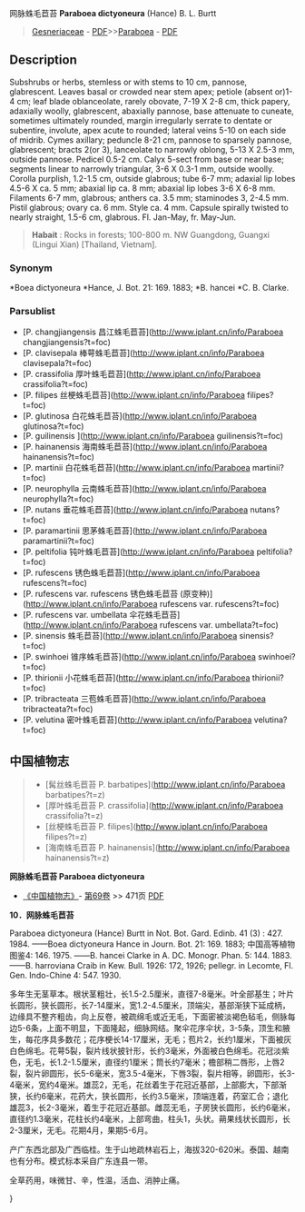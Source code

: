 网脉蛛毛苣苔 **Paraboea dictyoneura** (Hance) B. L. Burtt

> [Gesneriaceae](http://www.iplant.cn/info/Gesneriaceae?t=foc) - [PDF](http://www.iplant.cn/foc/pdf/Gesneriaceae.pdf)>>[Paraboea](http://www.iplant.cn/info/Paraboea?t=foc) - [PDF](http://www.iplant.cn/foc/pdf/Paraboea.pdf)

## Description

Subshrubs or herbs, stemless or with stems to 10 cm, pannose, glabrescent. Leaves basal or crowded near stem apex; petiole (absent or)1-4 cm; leaf blade oblanceolate, rarely obovate, 7-19 X 2-8 cm, thick papery, adaxially woolly, glabrescent, abaxially pannose, base attenuate to cuneate, sometimes ultimately rounded, margin irregularly serrate to dentate or subentire, involute, apex acute to rounded; lateral veins 5-10 on each side of midrib. Cymes axillary; peduncle 8-21 cm, pannose to sparsely pannose, glabrescent; bracts 2(or 3), lanceolate to narrowly oblong, 5-13 X 2.5-3 mm, outside pannose. Pedicel 0.5-2 cm. Calyx 5-sect from base or near base; segments linear to narrowly triangular, 3-6 X 0.3-1 mm, outside woolly. Corolla purplish, 1.2-1.5 cm, outside glabrous; tube 6-7 mm; adaxial lip lobes 4.5-6 X ca. 5 mm; abaxial lip ca. 8 mm; abaxial lip lobes 3-6 X 6-8 mm. Filaments 6-7 mm, glabrous; anthers ca. 3.5 mm; staminodes 3, 2-4.5 mm. Pistil glabrous; ovary ca. 6 mm. Style ca. 4 mm. Capsule spirally twisted to nearly straight, 1.5-6 cm, glabrous. Fl. Jan-May, fr. May-Jun.

> **Habait** : 
> Rocks in forests; 100-800 m. NW Guangdong, Guangxi (Lingui Xian) [Thailand, Vietnam].

### Synonym
*Boea dictyoneura *Hance, J. Bot. 21: 169. 1883; *B. hancei *C. B. Clarke.

### Parsublist

* [P.  changjiangensis  昌江蛛毛苣苔](http://www.iplant.cn/info/Paraboea changjiangensis?t=foc)
* [P.  clavisepala  棒萼蛛毛苣苔](http://www.iplant.cn/info/Paraboea clavisepala?t=foc)
* [P.  crassifolia  厚叶蛛毛苣苔](http://www.iplant.cn/info/Paraboea crassifolia?t=foc)
* [P.  filipes  丝梗蛛毛苣苔](http://www.iplant.cn/info/Paraboea filipes?t=foc)
* [P.  glutinosa  白花蛛毛苣苔](http://www.iplant.cn/info/Paraboea glutinosa?t=foc)
* [P.  guilinensis  ](http://www.iplant.cn/info/Paraboea guilinensis?t=foc)
* [P.  hainanensis  海南蛛毛苣苔](http://www.iplant.cn/info/Paraboea hainanensis?t=foc)
* [P.  martinii  白花蛛毛苣苔](http://www.iplant.cn/info/Paraboea martinii?t=foc)
* [P.  neurophylla  云南蛛毛苣苔](http://www.iplant.cn/info/Paraboea neurophylla?t=foc)
* [P.  nutans  垂花蛛毛苣苔](http://www.iplant.cn/info/Paraboea nutans?t=foc)
* [P.  paramartinii  思茅蛛毛苣苔](http://www.iplant.cn/info/Paraboea paramartinii?t=foc)
* [P.  peltifolia  钝叶蛛毛苣苔](http://www.iplant.cn/info/Paraboea peltifolia?t=foc)
* [P.  rufescens  锈色蛛毛苣苔](http://www.iplant.cn/info/Paraboea rufescens?t=foc)
* [P.  rufescens var. rufescens  锈色蛛毛苣苔 (原变种)](http://www.iplant.cn/info/Paraboea rufescens var. rufescens?t=foc)
* [P.  rufescens var. umbellata  伞花蛛毛苣苔](http://www.iplant.cn/info/Paraboea rufescens var. umbellata?t=foc)
* [P.  sinensis  蛛毛苣苔](http://www.iplant.cn/info/Paraboea sinensis?t=foc)
* [P.  swinhoei  锥序蛛毛苣苔](http://www.iplant.cn/info/Paraboea swinhoei?t=foc)
* [P.  thirionii  小花蛛毛苣苔](http://www.iplant.cn/info/Paraboea thirionii?t=foc)
* [P.  tribracteata  三苞蛛毛苣苔](http://www.iplant.cn/info/Paraboea tribracteata?t=foc)
* [P.  velutina  密叶蛛毛苣苔](http://www.iplant.cn/info/Paraboea velutina?t=foc)

## 中国植物志

> * [髯丝蛛毛苣苔  P.  barbatipes](http://www.iplant.cn/info/Paraboea barbatipes?t=z)
> * [厚叶蛛毛苣苔  P.  crassifolia](http://www.iplant.cn/info/Paraboea crassifolia?t=z)
> * [丝梗蛛毛苣苔  P.  filipes](http://www.iplant.cn/info/Paraboea filipes?t=z)
> * [海南蛛毛苣苔  P.  hainanensis](http://www.iplant.cn/info/Paraboea hainanensis?t=z)

**网脉蛛毛苣苔 Paraboea dictyoneura**

* [《中国植物志》](http://www.iplant.cn/frps)- [第69卷](http://www.iplant.cn/frps/vol/69) >> 471页 [PDF](http://www.iplant.cn/frps/pdf/69/471.pdf)

**10．网脉蛛毛苣苔**

Paraboea dictyoneura (Hance) Burtt in Not. Bot. Gard. Edinb. 41 (3) : 427. 1984. ——Boea dictyoneura Hance in Journ. Bot. 21: 169. 1883; 中国高等植物图鉴4: 146. 1975. ——B. hancei Clarke in A. DC. Monogr. Phan. 5: 144. 1883. ——B. harroviana Craib in Kew. Bull. 1926: 172, 1926; pellegr. in Lecomte, Fl. Gen. Indo-Chine 4: 547. 1930.

多年生无茎草本。根状茎粗壮，长1.5-2.5厘米，直径7-8毫米。叶全部基生；叶片长圆形，狭长圆形，长7-14厘米，宽1.2-4.5厘米，顶端尖，基部渐狭下延成柄，边缘具不整齐粗齿，向上反卷，被疏绵毛或近无毛，下面密被淡褐色毡毛，侧脉每边5-6条，上面不明显，下面隆起，细脉网结。聚伞花序伞状，3-5条，顶生和腋生，每花序具多数花；花序梗长14-17厘米，无毛；苞片2，长约1厘米，下面被灰白色绵毛。花萼5裂，裂片线状披针形，长约3毫米，外面被白色绵毛。花冠淡紫色，无毛，长1.2-1.5厘米，直径约1厘米；筒长约7毫米；檐部稍二唇形，上唇2裂，裂片卵圆形，长5-6毫米，宽3.5-4毫米，下唇3裂，裂片相等，卵圆形，长3-4毫米，宽约4毫米。雄蕊2，无毛，花丝着生于花冠近基部，上部膨大，下部渐狭，长约6毫米，花药大，狭长圆形，长约3.5毫米，顶端连着，药室汇合；退化雄蕊3，长2-3毫米，着生于花冠近基部。雌蕊无毛，子房狭长圆形，长约6毫米，直径约1.3毫米，花柱长约4毫米，上部弯曲，柱头1，头状。蒴果线状长圆形，长2-3厘米，无毛。花期4月，果期5-6月。

产广东西北部及广西临桂。生于山地疏林岩石上，海拔320-620米。泰国、越南也有分布。模式标本采自广东连县一带。

全草药用，味微甘、辛，性温，活血、消肿止痛。

}